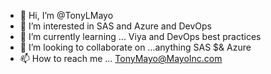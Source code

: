 - 👋 Hi, I’m @TonyLMayo
- 👀 I’m interested in SAS and Azure and DevOps
- 🌱 I’m currently learning ... Viya and DevOps best practices
- 💞️ I’m looking to collaborate on ...anything  SAS $& Azure
- 📫 How to reach me ... TonyMayo@MayoInc.com

<!---
TonyLMayo/TonyLMayo is a ✨ special ✨ repository because its `README.md` (this file) appears on your GitHub profile.
You can click the Preview link to take a look at your changes.
--->
